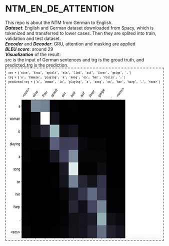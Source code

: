# NTM_EN_DE_ATTENTION
This repo is about the NTM from German to English. <br>
<em><b>Dataset</b></em>: English and German dataset downloaded from Spacy, which is tokenized and transferred to lower cases. Then they are splited into train, validation and test dataset. <br>
<em><b>Encoder</b> </em>and <em><b>Decoder</b></em>: GRU, attention and masking are applied<br>
<em><b>BLEU score</b></em>: around 29<br>
<em><b>Visualization</b> </em>of the result:<br>
src is the input of German sentences and trg is the groud truth, and predicted_trg is the prediction. <br>
<img align='center' style="border-color:gray;border-width:2px;border-style:dashed"  src="prediction_example.png" width = "600px" height="550px" ></img>
